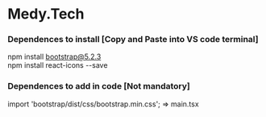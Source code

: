 # Medy.Tech

### Dependences to install [Copy and Paste into VS code terminal]
npm install bootstrap@5.2.3 <br>
npm install react-icons --save <br>



### Dependences to add in code [Not mandatory]
import 'bootstrap/dist/css/bootstrap.min.css'; => main.tsx